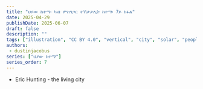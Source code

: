 ```yaml
---
title: "ህያው ከተማ፡ ካብ ምስግጋር ተኸታታሊት ከተማ፡ 7ይ ክፋል"
date: 2025-04-29
publishDate: 2025-06-07
draft: false
description: ""
tags: ["illustration", "CC BY 4.0", "vertical", "city", "solar", "people", "transport"]
authors:
 - dustinjacobus
series: ["ህያው ከተማ"]
series_order: 7
---
```


- Eric Hunting - the living city
